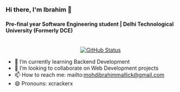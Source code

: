 ### Hi there, I'm Ibrahim 👋

#### Pre-final year Software Engineering student | Delhi Technological University (Formerly DCE) 
<!--
<img alt="Profile Views" src="https://media.giphy.com/media/AYMKkDwavwA9Y72Frn/giphy.gif"/>
![Anshul's wakatime stats](https://github-readme-stats.vercel.app/api/wakatime?username=anshulforyou&show_icons=true)
-->
<!--
![](https://komarev.com/ghpvc/?username=xcrackerx&label=PROFILE+VIEWS&color=blue&style=plastic)

<img height="180em" src="https://github-readme-stats.vercel.app/api?username=xcrackerx&show_icons=true&hide_border=true&&count_private=true&include_all_commits=true" />

![Anshul's top languages](https://github-readme-stats.vercel.app/api/top-langs/?username=xcrackerx&layout=compact&show_icons=true)
-->
<p align="center">
</br>
<a href="https://github.com/xcrackerx"><img alt="GitHub Status" src="https://github-readme-stats.vercel.app/api?username=xcrackerx&hide=contribs&show_icons=true&include_all_commits=true&count_private=true"/></a>
</p>

- 🌱 I’m currently learning Backend Development
- 👯 I’m looking to collaborate on Web Development projects
- 📫 How to reach me: mailto:mohdibrahimmallick@gmail.com
- 😄 Pronouns: xcrackerx

<!--
- 🔭 I’m currently working on ...
- 🌱 I’m currently learning ...
- 👯 I’m looking to collaborate on ...
- 🤔 I’m looking for help with ...
- 💬 Ask me about ...
- 📫 How to reach me: ...
- 😄 Pronouns: ...
- ⚡ Fun fact: ...
-->
